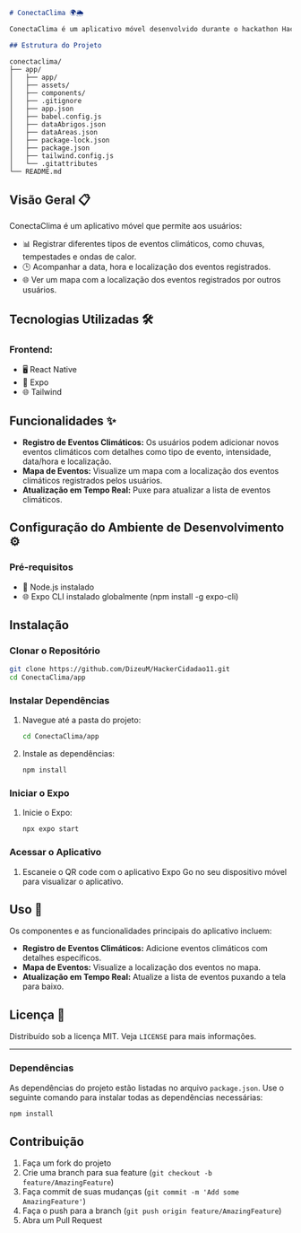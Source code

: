 ```markdown
# ConectaClima 🌍🌦️

ConectaClima é um aplicativo móvel desenvolvido durante o hackathon Hacker Cidadão. Ele permite que os usuários registrem e acompanhem eventos climáticos em suas regiões, promovendo a conscientização e a adaptação às mudanças climáticas.

## Estrutura do Projeto

```
```
conectaclima/
├── app/
│   ├── app/
│   ├── assets/
│   ├── components/
│   ├── .gitignore
│   ├── app.json
│   ├── babel.config.js
│   ├── dataAbrigos.json
│   ├── dataAreas.json
│   ├── package-lock.json
│   ├── package.json
│   ├── tailwind.config.js
│   └── .gitattributes
└── README.md
```

## Visão Geral 📋

ConectaClima é um aplicativo móvel que permite aos usuários:

- 📊 Registrar diferentes tipos de eventos climáticos, como chuvas, tempestades e ondas de calor.
- 🕒 Acompanhar a data, hora e localização dos eventos registrados.
- 🌐 Ver um mapa com a localização dos eventos registrados por outros usuários.

## Tecnologias Utilizadas 🛠️

### Frontend:
- 🖥️ React Native
- 📱 Expo
- 🌐 Tailwind

## Funcionalidades ✨

- **Registro de Eventos Climáticos:** Os usuários podem adicionar novos eventos climáticos com detalhes como tipo de evento, intensidade, data/hora e localização.
- **Mapa de Eventos:** Visualize um mapa com a localização dos eventos climáticos registrados pelos usuários.
- **Atualização em Tempo Real:** Puxe para atualizar a lista de eventos climáticos.

## Configuração do Ambiente de Desenvolvimento ⚙️

### Pré-requisitos

- 🔄 Node.js instalado
- 🌐 Expo CLI instalado globalmente (npm install -g expo-cli)

## Instalação

### Clonar o Repositório

```bash
git clone https://github.com/DizeuM/HackerCidadao11.git
cd ConectaClima/app
```

### Instalar Dependências

1. Navegue até a pasta do projeto:
    ```bash
    cd ConectaClima/app
    ```

2. Instale as dependências:
    ```bash
    npm install
    ```

### Iniciar o Expo

1. Inicie o Expo:
    ```bash
    npx expo start
    ```

### Acessar o Aplicativo

1. Escaneie o QR code com o aplicativo Expo Go no seu dispositivo móvel para visualizar o aplicativo.

## Uso 🚀

Os componentes e as funcionalidades principais do aplicativo incluem:

- **Registro de Eventos Climáticos:** Adicione eventos climáticos com detalhes específicos.
- **Mapa de Eventos:** Visualize a localização dos eventos no mapa.
- **Atualização em Tempo Real:** Atualize a lista de eventos puxando a tela para baixo.

## Licença 📄

Distribuído sob a licença MIT. Veja `LICENSE` para mais informações.

---

### Dependências

As dependências do projeto estão listadas no arquivo `package.json`. Use o seguinte comando para instalar todas as dependências necessárias:

```bash
npm install
```

## Contribuição

1. Faça um fork do projeto
2. Crie uma branch para sua feature (`git checkout -b feature/AmazingFeature`)
3. Faça commit de suas mudanças (`git commit -m 'Add some AmazingFeature'`)
4. Faça o push para a branch (`git push origin feature/AmazingFeature`)
5. Abra um Pull Request
